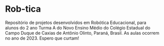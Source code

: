 # Rob-tica
Repositório de projetos desenvolvidos em Robótica Educacional, para alunos do 2 ano Turma A do Novo Ensino Médio do Colégio Estadual do Campo Duque de Caxias de Antônio Olinto, Paraná, Brasil. As aulas ocorrem no ano de 2023. Espero que curtam!
